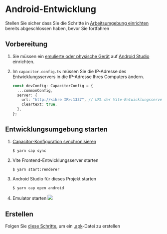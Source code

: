 # Android-Entwicklung
Stellen Sie sicher dass Sie die Schritte in [Arbeitsumgebung einrichten](./setting_up_environment.html) bereits abgeschlossen haben, bevor Sie fortfahren

## Vorbereitung
1. Sie müssen ein [emulierte oder physische Gerät](https://developer.android.com/studio/run/device) auf [Android Studio](https://developer.android.com/studio) einrichten.

2. Im `capacitor.config.ts` müssen Sie die IP-Adresse des Entwicklungsservers in die IP-Adresse Ihres Computers ändern.
    ```ts
    const devConfig: CapacitorConfig = {
      ...commonConfig,
      server: {
        url: "http://<ihre IP>:1337", // URL der Vite-Entwicklungsserver
        cleartext: true,
      },
    };
    ```

## Entwicklungsumgebung starten
1. [Capacitor-Konfiguration synchronisieren](https://capacitorjs.com/docs/v2/cli/sync)
    ```sh
    $ yarn cap sync
    ```

2. Vite Frontend-Entwicklungsserver starten
    ```sh
    $ yarn start:renderer
    ```

3. Android Studio für dieses Projekt starten
    ```sh
    $ yarn cap open android
    ```

4. Emulator starten
    ![](https://cdn.discordapp.com/attachments/667464431562653706/1112532367446376528/image.png)

## Erstellen

Folgen Sie [diese Schritte](https://developer.android.com/studio/run), um ein [.apk](https://en.wikipedia.org/wiki/Apk_(file_format))-Datei zu erstellen
